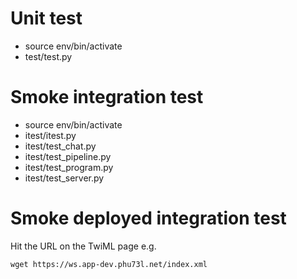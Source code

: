 # Unit test

- source env/bin/activate
- test/test.py

# Smoke integration test

- source env/bin/activate
- itest/itest.py
- itest/test_chat.py
- itest/test_pipeline.py
- itest/test_program.py
- itest/test_server.py

# Smoke deployed integration test

Hit the URL on the TwiML page e.g.

    wget https://ws.app-dev.phu73l.net/index.xml
